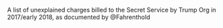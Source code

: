 A list of unexplained charges billed to the Secret Service by Trump Org in 2017/early 2018, as documented by @Fahrenthold
